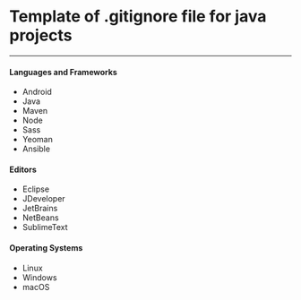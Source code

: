 # Template of .gitignore file for java projects
---

#### Languages and Frameworks
- Android
- Java
- Maven
- Node
- Sass
- Yeoman
- Ansible

#### Editors
- Eclipse
- JDeveloper
- JetBrains
- NetBeans
- SublimeText


#### Operating Systems
- Linux
- Windows
- macOS

